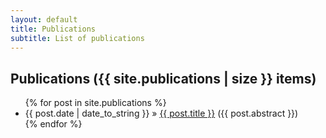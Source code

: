 ```yaml
---
layout: default
title: Publications 
subtitle: List of publications
---
```


<div id="post">
  <h2>Publications ({{ site.publications | size }} items)</h2>
  <ul>
    {% for post in site.publications %}
      <li><span>{{ post.date | date_to_string }}</span> &raquo; <a href="/trialsolution.github.com{{ post.url }}">{{ post.title }}</a> <span>({{ post.abstract }})</span></li>
    {% endfor %}
  </ul>
</div>

